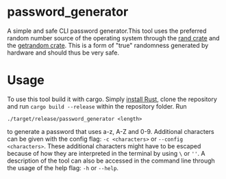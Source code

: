 # password_generator

A simple and safe CLI password generator.This tool uses the preferred random number source of the operating system through the [rand crate](https://github.com/rust-random/rand) and the [getrandom crate](https://github.com/rust-random/getrandom). This is a form of "true" randomness generated by hardware and should thus be very safe. 

# Usage

To use this tool build it with cargo. Simply [install Rust](https://www.rust-lang.org/tools/install), clone the repository and run ```cargo build --release``` within the repository folder. Run 
```
./target/release/password_generator <length>
```
to generate a password that uses a-z, A-Z and 0-9. Additional characters can be given with the config flag: ```-c <characters>``` or ```--config <characters>```. These additional characters might have to be escaped because of how they are interpreted in the terminal by using ```\``` or ```''```. A description  of the tool can also be accessed in the command line through the usage of the help flag: ```-h``` or ```--help```.

